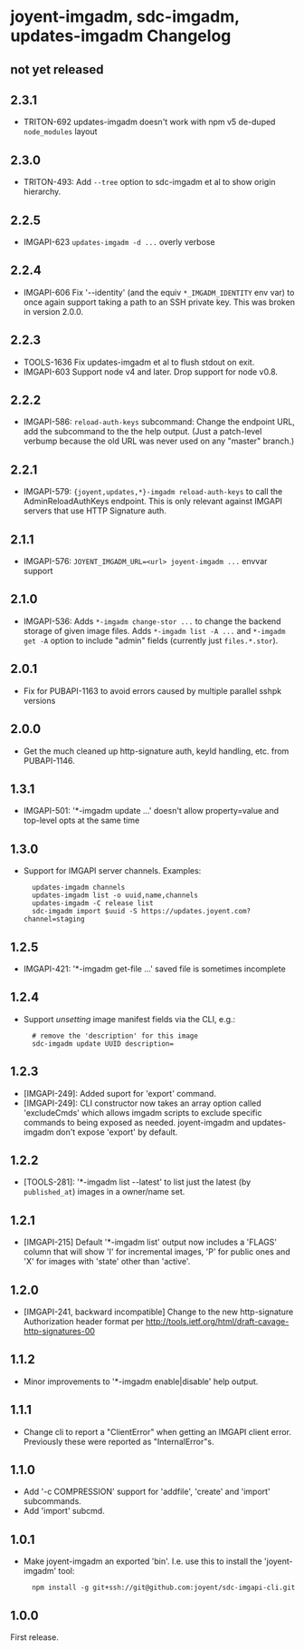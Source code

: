 # joyent-imgadm, sdc-imgadm, updates-imgadm Changelog

## not yet released

## 2.3.1

- TRITON-692 updates-imgadm doesn't work with npm v5 de-duped `node_modules`
  layout

## 2.3.0

- TRITON-493: Add `--tree` option to sdc-imgadm et al to show origin
  hierarchy.

## 2.2.5

- IMGAPI-623 `updates-imgadm -d ...` overly verbose

## 2.2.4

- IMGAPI-606 Fix '--identity' (and the equiv `*_IMGADM_IDENTITY` env var) to
  once again support taking a path to an SSH private key. This was broken
  in version 2.0.0.

## 2.2.3

- TOOLS-1636 Fix updates-imgadm et al to flush stdout on exit.
- IMGAPI-603 Support node v4 and later. Drop support for node v0.8.

## 2.2.2

- IMGAPI-586: `reload-auth-keys` subcommand: Change the endpoint URL, add the
  subcommand to the the help output. (Just a patch-level verbump because the
  old URL was never used on any "master" branch.)

## 2.2.1

- IMGAPI-579: `{joyent,updates,*}-imgadm reload-auth-keys` to call the
  AdminReloadAuthKeys endpoint. This is only relevant against IMGAPI servers
  that use HTTP Signature auth.

## 2.1.1

- IMGAPI-576: `JOYENT_IMGADM_URL=<url> joyent-imgadm ...` envvar support

## 2.1.0

- IMGAPI-536: Adds `*-imgadm change-stor ...` to change the backend storage of
  given image files. Adds `*-imgadm list -A ...` and `*-imgadm get -A` option
  to include "admin" fields (currently just `files.*.stor`).

## 2.0.1

- Fix for PUBAPI-1163 to avoid errors caused by multiple parallel sshpk versions

## 2.0.0

- Get the much cleaned up http-signature auth, keyId handling, etc. from PUBAPI-1146.

## 1.3.1

- IMGAPI-501: '*-imgadm update ...' doesn't allow property=value and top-level opts at the same time

## 1.3.0

- Support for IMGAPI server channels. Examples:

        updates-imgadm channels
        updates-imgadm list -o uuid,name,channels
        updates-imgadm -C release list
        sdc-imgadm import $uuid -S https://updates.joyent.com?channel=staging

## 1.2.5

- IMGAPI-421: '*-imgadm get-file ...' saved file is sometimes incomplete

## 1.2.4

- Support *unsetting* image manifest fields via the CLI, e.g.:

        # remove the 'description' for this image
        sdc-imgadm update UUID description=

## 1.2.3

- [IMGAPI-249]: Added suport for 'export' command.
- [IMGAPI-249]: CLI constructor now takes an array option called 'excludeCmds'
  which allows imgadm scripts to exclude specific commands to being exposed as
  needed. joyent-imgadm and updates-imgadm don't expose 'export' by default.

## 1.2.2

- [TOOLS-281]: '*-imgadm list --latest' to list just the latest (by `published_at`) images
  in a owner/name set.

## 1.2.1

- [IMGAPI-215] Default '*-imgadm list' output now includes a 'FLAGS'
  column that will show 'I' for incremental images, 'P' for public
  ones and 'X' for images with 'state' other than 'active'.

## 1.2.0

- [IMGAPI-241, backward incompatible] Change to the new http-signature
  Authorization header format per
  <http://tools.ietf.org/html/draft-cavage-http-signatures-00>

## 1.1.2

- Minor improvements to '*-imgadm enable|disable' help output.

## 1.1.1

- Change cli to report a "ClientError" when getting an IMGAPI client error.
  Previously these were reported as "InternalError"s.


## 1.1.0

- Add '-c COMPRESSION' support for 'addfile', 'create' and 'import'
  subcommands.
- Add 'import' subcmd.


## 1.0.1

- Make joyent-imgadm an exported 'bin'. I.e. use this to install the
  'joyent-imgadm' tool:

        npm install -g git+ssh://git@github.com:joyent/sdc-imgapi-cli.git

## 1.0.0

First release.
